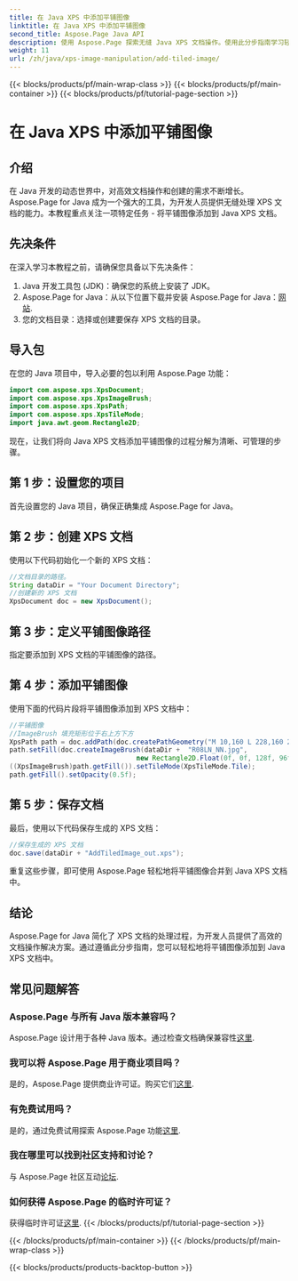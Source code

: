 ```yaml
---
title: 在 Java XPS 中添加平铺图像
linktitle: 在 Java XPS 中添加平铺图像
second_title: Aspose.Page Java API
description: 使用 Aspose.Page 探索无缝 Java XPS 文档操作。使用此分步指南学习轻松添加平铺图像。
weight: 11
url: /zh/java/xps-image-manipulation/add-tiled-image/
---
```


{{< blocks/products/pf/main-wrap-class >}}
{{< blocks/products/pf/main-container >}}
{{< blocks/products/pf/tutorial-page-section >}}

# 在 Java XPS 中添加平铺图像

## 介绍
在 Java 开发的动态世界中，对高效文档操作和创建的需求不断增长。 Aspose.Page for Java 成为一个强大的工具，为开发人员提供无缝处理 XPS 文档的能力。本教程重点关注一项特定任务 - 将平铺图像添加到 Java XPS 文档。
## 先决条件
在深入学习本教程之前，请确保您具备以下先决条件：
1. Java 开发工具包 (JDK)：确保您的系统上安装了 JDK。
2.  Aspose.Page for Java：从以下位置下载并安装 Aspose.Page for Java：[网站](https://releases.aspose.com/page/java/).
3. 您的文档目录：选择或创建要保存 XPS 文档的目录。
## 导入包
在您的 Java 项目中，导入必要的包以利用 Aspose.Page 功能：
```java
import com.aspose.xps.XpsDocument;
import com.aspose.xps.XpsImageBrush;
import com.aspose.xps.XpsPath;
import com.aspose.xps.XpsTileMode;
import java.awt.geom.Rectangle2D;
```
现在，让我们将向 Java XPS 文档添加平铺图像的过程分解为清晰、可管理的步骤。
## 第 1 步：设置您的项目
首先设置您的 Java 项目，确保正确集成 Aspose.Page for Java。
## 第 2 步：创建 XPS 文档
使用以下代码初始化一个新的 XPS 文档：
```java
//文档目录的路径。
String dataDir = "Your Document Directory";
//创建新的 XPS 文档
XpsDocument doc = new XpsDocument();
```
## 第 3 步：定义平铺图像路径
指定要添加到 XPS 文档的平铺图像的路径。
## 第 4 步：添加平铺图像
使用下面的代码片段将平铺图像添加到 XPS 文档中：
```java
//平铺图像
//ImageBrush 填充矩形位于右上方下方
XpsPath path = doc.addPath(doc.createPathGeometry("M 10,160 L 228,160 228,305 10,305"));
path.setFill(doc.createImageBrush(dataDir +  "R08LN_NN.jpg",
                                new Rectangle2D.Float(0f, 0f, 128f, 96f), new Rectangle2D.Float(0f, 0f, 64f, 48f)));
((XpsImageBrush)path.getFill()).setTileMode(XpsTileMode.Tile);
path.getFill().setOpacity(0.5f);
```
## 第 5 步：保存文档
最后，使用以下代码保存生成的 XPS 文档：
```java
//保存生成的 XPS 文档
doc.save(dataDir + "AddTiledImage_out.xps"); 
```
重复这些步骤，即可使用 Aspose.Page 轻松地将平铺图像合并到 Java XPS 文档中。
## 结论
Aspose.Page for Java 简化了 XPS 文档的处理过程，为开发人员提供了高效的文档操作解决方案。通过遵循此分步指南，您可以轻松地将平铺图像添加到 Java XPS 文档中。

## 常见问题解答
### Aspose.Page 与所有 Java 版本兼容吗？
 Aspose.Page 设计用于各种 Java 版本。通过检查文档确保兼容性[这里](https://reference.aspose.com/page/java/).
### 我可以将 Aspose.Page 用于商业项目吗？
是的，Aspose.Page 提供商业许可证。购买它们[这里](https://purchase.aspose.com/buy).
### 有免费试用吗？
是的，通过免费试用探索 Aspose.Page 功能[这里](https://releases.aspose.com/).
### 我在哪里可以找到社区支持和讨论？
与 Aspose.Page 社区互动[论坛](https://forum.aspose.com/c/page/39).
### 如何获得 Aspose.Page 的临时许可证？
获得临时许可证[这里](https://purchase.aspose.com/temporary-license/).
{{< /blocks/products/pf/tutorial-page-section >}}

{{< /blocks/products/pf/main-container >}}
{{< /blocks/products/pf/main-wrap-class >}}

{{< blocks/products/products-backtop-button >}}
